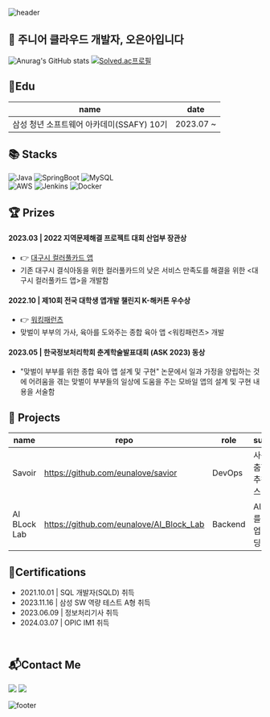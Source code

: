 
<img src="https://capsule-render.vercel.app/api?type=waving&color=DD4124&text=%20OhEuna%20%20&height=200&fontSize=90&fontColor=ffffff" alt="header"><br/>

  ## 📖 주니어 클라우드 개발자, 오은아입니다

  ![Anurag's GitHub stats](https://github-readme-stats.vercel.app/api?username=eunalove&show_icons=true&theme=graywhite)
  [![Solved.ac프로필](http://mazassumnida.wtf/api/v2/generate_badge?boj=alervbty12)](https://solved.ac/eunalove)

## 🏫Edu

|name|date|
|----|----|
|삼성 청년 소프트웨어 아카데미(SSAFY) 10기|2023.07 ~ |

## 📚 Stacks
<!--
https://img.shields.io/badge/<텍스트>-<색>?logo=<로고>
로고와 색은 하기 참고
https://simpleicons.org/
-->
![Java](https://img.shields.io/badge/java-%23ED8B00.svg?style=for-the-badge&logo=openjdk&logoColor=white)
![SpringBoot](https://img.shields.io/badge/springboot-6DB33F?style=for-the-badge&logo=springboot&logoColor=white)
![MySQL](https://img.shields.io/badge/mysql-%2300f.svg?style=for-the-badge&logo=mysql&logoColor=white)  
![AWS](https://img.shields.io/badge/Amazon%20EC2-FF9900?style=for-the-badge&logo=Amazon%20EC2&logoColor=white)
![Jenkins](https://img.shields.io/badge/jenkins-D24939?style=for-the-badge&logo=jenkins&logoColor=black)
![Docker](https://img.shields.io/badge/Docker-2496ED?style=for-the-badge&logo=Docker&logoColor=white)
## 🏆 Prizes
  <h4> 2023.03 | 2022 지역문제해결 프로젝트 대회 산업부 장관상</h4>
  <ul>
    <li> 👉 <a href= "https://github.com/ColorfulCard">대구시 컬러풀카드 앱</a></li>
    <li>기존 대구시 결식아동을 위한 컬러풀카드의 낮은 서비스 만족도를 해결을 위한 <대구시 컬러풀카드 앱>을 개발함</li>
  </ul>
  <h4> 2022.10 | 제10회 전국 대학생 앱개발 챌린지 K-해커톤 우수상</h4>
  <ul>
    <li> 👉 <a href= "https://github.com/WokringParents">워킹패런츠</a></li>
    <li>맞벌이 부부의 가사, 육아를 도와주는 종합 육아 앱 <워킹패런츠> 개발</li>
  </ul>
  <h4> 2023.05 | 한국정보처리학회 춘계학술발표대회 (ASK 2023) 동상</h4>
  <ul>
    <li>"맞벌이 부부를 위한 종합 육아 앱 설계 및 구현" 논문에서 일과 가정을 양립하는 것에 어려움을 겪는 맞벌이 부부들의 일상에 도움을 주는 모바일 앱의 설계 및 구현 내용을 서술함</li>
  </ul>
      
## 🎯 Projects

|name|repo|role|summary|date|
|------|---|---|---|---|
|Savoir|<a href="https://github.com/eunalove/savior">https://github.com/eunalove/savior</a>|DevOps|사용자 맞춤형 복지 추천 서비스|2024.02 ~ 2024.04|
|AI BLock Lab|<a href="https://github.com/eunalove/AI_Block_Lab">https://github.com/eunalove/AI_Block_Lab</a>|Backend|AI초보자를 위한 협업 블록코딩 서비스|2023.03 ~ 2023.06|

## 📜Certifications
<ul>
   <li>2021.10.01 | SQL 개발자(SQLD) 취득</li>
   <li>2023.11.16 | 삼성 SW 역량 테스트 A형 취득</li>
   <li>2023.06.09 | 정보처리기사 취득</li>
   <li>2024.03.07 | OPIC IM1 취득</li>
</ul>
<br/>

## 📬Contact Me
<a href="https://velog.io/@oqsis55/posts"><img src="https://img.shields.io/badge/Tech%20Blog-20C997?style=flat-square&logo=Velog&logoColor=white"></a>
<img src="https://img.shields.io/badge/erropp89@naver.com-03C75A?style=flat-square&logo=Naver&logoColor=white">

  
![footer](https://capsule-render.vercel.app/api?section=footer&type=waving&color=DD4124)
